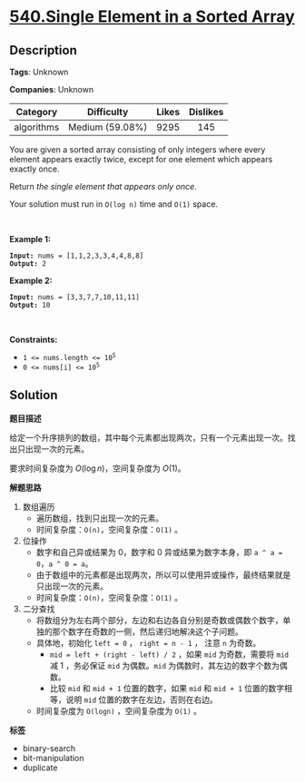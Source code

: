 # [540.Single Element in a Sorted Array](https://leetcode.com/problems/single-element-in-a-sorted-array/description/)

## Description

**Tags**: Unknown

**Companies**: Unknown

|  Category  |   Difficulty    | Likes | Dislikes |
| :--------: | :-------------: | :---: | :------: |
| algorithms | Medium (59.08%) | 9295  |   145    |

<p>You are given a sorted array consisting of only integers where every element appears exactly twice, except for one element which appears exactly once.</p>
<p>Return <em>the single element that appears only once</em>.</p>
<p>Your solution must run in <code>O(log n)</code> time and <code>O(1)</code> space.</p>
<p>&nbsp;</p>
<p><strong class="example">Example 1:</strong></p>
<pre><code><strong>Input:</strong> nums = [1,1,2,3,3,4,4,8,8]
<strong>Output:</strong> 2</code></pre><p><strong class="example">Example 2:</strong></p>
<pre><code><strong>Input:</strong> nums = [3,3,7,7,10,11,11]
<strong>Output:</strong> 10</code></pre>
<p>&nbsp;</p>
<p><strong>Constraints:</strong></p>
<ul>
  <li><code>1 &lt;= nums.length &lt;= 10<sup>5</sup></code></li>
  <li><code>0 &lt;= nums[i] &lt;= 10<sup>5</sup></code></li>
</ul>

## Solution

**题目描述**

给定一个升序排列的数组，其中每个元素都出现两次，只有一个元素出现一次。找出只出现一次的元素。

要求时间复杂度为 $O(\log n)$，空间复杂度为 $O(1)$。

**解题思路**

1. 数组遍历
   - 遍历数组，找到只出现一次的元素。
   - 时间复杂度：`O(n)`，空间复杂度：`O(1)` 。
2. 位操作
   - 数字和自己异或结果为 0，数字和 0 异或结果为数字本身，即 `a ^ a = 0`，`a ^ 0 = a`。
   - 由于数组中的元素都是出现两次，所以可以使用异或操作，最终结果就是只出现一次的元素。
   - 时间复杂度：`O(n)`，空间复杂度：`O(1)` 。
3. 二分查找
   - 将数组分为左右两个部分，左边和右边各自分别是奇数或偶数个数字，单独的那个数字在奇数的一侧，然后递归地解决这个子问题。
   - 具体地，初始化 `left = 0` ， `right = n - 1` ， 注意 `n` 为奇数。
     - `mid = left + (right - left) / 2` ，如果 `mid` 为奇数，需要将 `mid` 减 1 ，务必保证 `mid` 为偶数。`mid` 为偶数时，其左边的数字个数为偶数。
     - 比较 `mid` 和 `mid + 1` 位置的数字，如果 `mid` 和 `mid + 1` 位置的数字相等，说明 `mid` 位置的数字在左边，否则在右边。
   - 时间复杂度为 `O(logn)` ，空间复杂度为 `O(1)` 。

**标签**

- binary-search
- bit-manipulation
- duplicate
